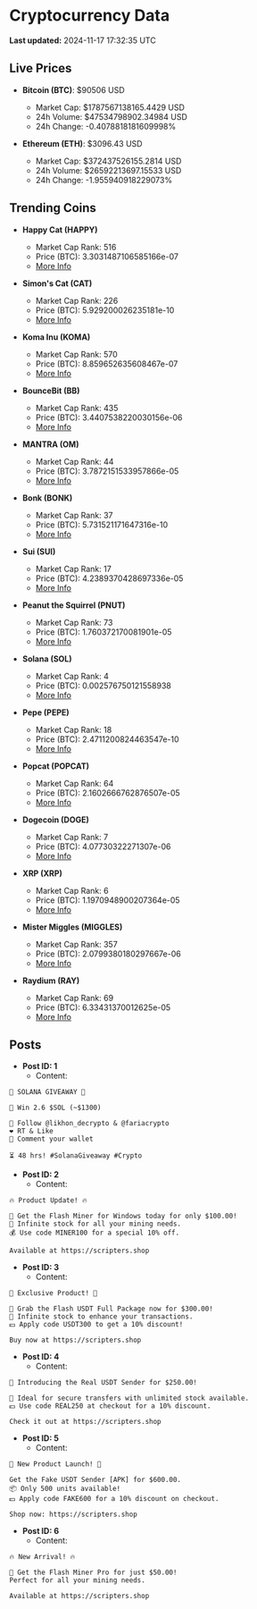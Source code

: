# Cryptocurrency Data

**Last updated:** 2024-11-17 17:32:35 UTC

## Live Prices
- **Bitcoin (BTC)**: $90506 USD
  - Market Cap: $1787567138165.4429 USD
  - 24h Volume: $47534798902.34984 USD
  - 24h Change: -0.4078818181609998%

- **Ethereum (ETH)**: $3096.43 USD
  - Market Cap: $372437526155.2814 USD
  - 24h Volume: $26592213697.15533 USD
  - 24h Change: -1.955940918229073%

## Trending Coins
- **Happy Cat (HAPPY)**
  - Market Cap Rank: 516
  - Price (BTC): 3.3031487106585166e-07
  - [More Info](https://www.coingecko.com/en/coins/happycat)

- **Simon's Cat (CAT)**
  - Market Cap Rank: 226
  - Price (BTC): 5.929200026235181e-10
  - [More Info](https://www.coingecko.com/en/coins/simons-cat)

- **Koma Inu (KOMA)**
  - Market Cap Rank: 570
  - Price (BTC): 8.859652635608467e-07
  - [More Info](https://www.coingecko.com/en/coins/koma-inu)

- **BounceBit (BB)**
  - Market Cap Rank: 435
  - Price (BTC): 3.4407538220030156e-06
  - [More Info](https://www.coingecko.com/en/coins/bouncebit)

- **MANTRA (OM)**
  - Market Cap Rank: 44
  - Price (BTC): 3.7872151533957866e-05
  - [More Info](https://www.coingecko.com/en/coins/mantra)

- **Bonk (BONK)**
  - Market Cap Rank: 37
  - Price (BTC): 5.731521171647316e-10
  - [More Info](https://www.coingecko.com/en/coins/bonk)

- **Sui (SUI)**
  - Market Cap Rank: 17
  - Price (BTC): 4.2389370428697336e-05
  - [More Info](https://www.coingecko.com/en/coins/sui)

- **Peanut the Squirrel (PNUT)**
  - Market Cap Rank: 73
  - Price (BTC): 1.760372170081901e-05
  - [More Info](https://www.coingecko.com/en/coins/peanut-the-squirrel)

- **Solana (SOL)**
  - Market Cap Rank: 4
  - Price (BTC): 0.002576750121558938
  - [More Info](https://www.coingecko.com/en/coins/solana)

- **Pepe (PEPE)**
  - Market Cap Rank: 18
  - Price (BTC): 2.4711200824463547e-10
  - [More Info](https://www.coingecko.com/en/coins/pepe)

- **Popcat (POPCAT)**
  - Market Cap Rank: 64
  - Price (BTC): 2.1602666762876507e-05
  - [More Info](https://www.coingecko.com/en/coins/popcat)

- **Dogecoin (DOGE)**
  - Market Cap Rank: 7
  - Price (BTC): 4.07730322271307e-06
  - [More Info](https://www.coingecko.com/en/coins/dogecoin)

- **XRP (XRP)**
  - Market Cap Rank: 6
  - Price (BTC): 1.1970948900207364e-05
  - [More Info](https://www.coingecko.com/en/coins/xrp)

- **Mister Miggles (MIGGLES)**
  - Market Cap Rank: 357
  - Price (BTC): 2.0799380180297667e-06
  - [More Info](https://www.coingecko.com/en/coins/mister-miggles)

- **Raydium (RAY)**
  - Market Cap Rank: 69
  - Price (BTC): 6.33431370012625e-05
  - [More Info](https://www.coingecko.com/en/coins/raydium)

## Posts
- **Post ID: 1**
  - Content:
```
🚀 SOLANA GIVEAWAY 🚀

🎁 Win 2.6 $SOL (~$1300)

🤝 Follow @likhon_decrypto & @fariacrypto
❤️ RT & Like
💬 Comment your wallet

⏳ 48 hrs! #SolanaGiveaway #Crypto
```

- **Post ID: 2**
  - Content:
```
🔥 Product Update! 🔥

🚀 Get the Flash Miner for Windows today for only $100.00!
🔋 Infinite stock for all your mining needs.
💰 Use code MINER100 for a special 10% off.

Available at https://scripters.shop
```

- **Post ID: 3**
  - Content:
```
🎁 Exclusive Product! 🎁

💸 Grab the Flash USDT Full Package now for $300.00!
🎉 Infinite stock to enhance your transactions.
💵 Apply code USDT300 to get a 10% discount!

Buy now at https://scripters.shop
```

- **Post ID: 4**
  - Content:
```
💎 Introducing the Real USDT Sender for $250.00!

💼 Ideal for secure transfers with unlimited stock available.
💵 Use code REAL250 at checkout for a 10% discount.

Check it out at https://scripters.shop
```

- **Post ID: 5**
  - Content:
```
🚀 New Product Launch! 🚀

Get the Fake USDT Sender [APK] for $600.00.
📦 Only 500 units available!
💵 Apply code FAKE600 for a 10% discount on checkout.

Shop now: https://scripters.shop
```

- **Post ID: 6**
  - Content:
```
🔥 New Arrival! 🔥

💸 Get the Flash Miner Pro for just $50.00!
Perfect for all your mining needs.

Available at https://scripters.shop
```

